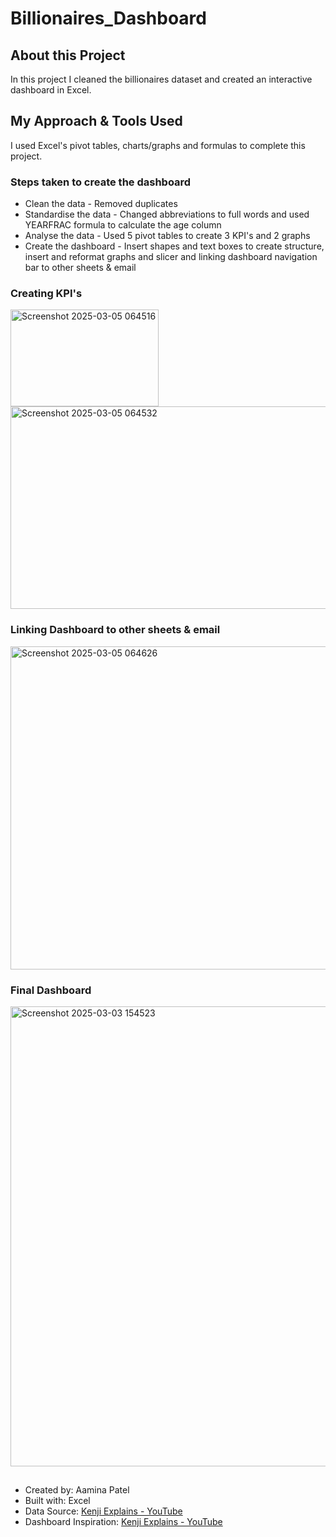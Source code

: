 # Billionaires_Dashboard

## About this Project
In this project I cleaned the billionaires dataset and created an interactive dashboard in Excel.

## My Approach & Tools Used
I used Excel's pivot tables, charts/graphs and formulas to complete this project.

### Steps taken to create the dashboard
- Clean the data - Removed duplicates
- Standardise the data - Changed abbreviations to full words and used YEARFRAC formula to calculate the age column
- Analyse the data - Used 5 pivot tables to create 3 KPI's and 2 graphs
- Create the dashboard - Insert shapes and text boxes to create structure, insert and reformat graphs and slicer and linking dashboard navigation bar to other sheets & email

### Creating KPI's

<img width="237" height="155" alt="Screenshot 2025-03-05 064516" src="https://github.com/user-attachments/assets/c09b97de-b0f3-4b4a-b73e-7a3d52ef0fb1" />

<img width="1105" height="324" alt="Screenshot 2025-03-05 064532" src="https://github.com/user-attachments/assets/d717e7a7-906f-4dbc-880e-c9f9d8861198" />

### Linking Dashboard to other sheets & email

<img width="1002" height="517" alt="Screenshot 2025-03-05 064626" src="https://github.com/user-attachments/assets/e7a4ec63-510b-4fbf-b0b4-efcb48b37c38" />

### Final Dashboard

<img width="1869" height="736" alt="Screenshot 2025-03-03 154523" src="https://github.com/user-attachments/assets/e17c7793-ceb1-4c67-a2d4-c380e56aedbf" />

##
- Created by: Aamina Patel
- Built with: Excel
- Data Source: [Kenji Explains - YouTube](https://www.youtube.com/watch?v=aUMEx4in2iU&t=28s)
- Dashboard Inspiration: [Kenji Explains - YouTube](https://www.youtube.com/watch?v=AxfQwt4jYqY)
